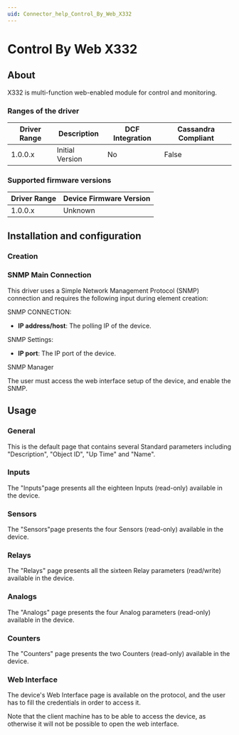 ```yaml
---
uid: Connector_help_Control_By_Web_X332
---
```


# Control By Web X332

## About

X332 is multi-function web-enabled module for control and monitoring.

### Ranges of the driver

| **Driver Range** | **Description** | **DCF Integration** | **Cassandra Compliant** |
|------------------|-----------------|---------------------|-------------------------|
| 1.0.0.x          | Initial Version | No                  | False                   |

### Supported firmware versions

| **Driver Range** | **Device Firmware Version** |
|------------------|-----------------------------|
| 1.0.0.x          | Unknown                     |

## Installation and configuration

### Creation

### SNMP Main Connection

This driver uses a Simple Network Management Protocol (SNMP) connection and requires the following input during element creation:

SNMP CONNECTION:

- **IP address/host**: The polling IP of the device.

SNMP Settings:

- **IP port**: The IP port of the device.

SNMP Manager

The user must access the web interface setup of the device, and enable the SNMP.

## Usage

### General

This is the default page that contains several Standard parameters including "Description", "Object ID", "Up Time" and "Name".

### Inputs

The "Inputs"page presents all the eighteen Inputs (read-only) available in the device.

### Sensors

The "Sensors"page presents the four Sensors (read-only) available in the device.

### Relays

The "Relays" page presents all the sixteen Relay parameters (read/write) available in the device.

### Analogs

The "Analogs" page presents the four Analog parameters (read-only) available in the device.

### Counters

The "Counters" page presents the two Counters (read-only) available in the device.

### Web Interface

The device's Web Interface page is available on the protocol, and the user has to fill the credentials in order to access it.

Note that the client machine has to be able to access the device, as otherwise it will not be possible to open the web interface.
